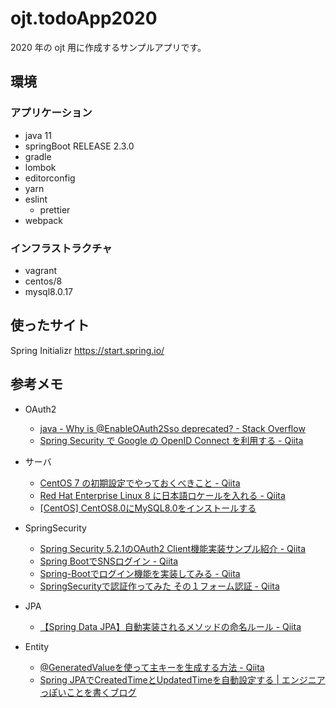 # ojt.todoApp2020

2020 年の ojt 用に作成するサンプルアプリです。

## 環境

### アプリケーション

- java 11
- springBoot RELEASE 2.3.0
- gradle
- lombok
- editorconfig
- yarn
- eslint
  - prettier
- webpack

### インフラストラクチャ

- vagrant
- centos/8
- mysql8.0.17

## 使ったサイト

Spring Initializr
https://start.spring.io/

## 参考メモ

- OAuth2
  - [java - Why is @EnableOAuth2Sso deprecated? - Stack Overflow](https://stackoverflow.com/questions/60742617/why-is-enableoauth2sso-deprecated)
  - [Spring Security で Google の OpenID Connect を利用する - Qiita](https://qiita.com/d-yosh/items/148f9a3249c06dbfae10)

- サーバ
  - [CentOS 7 の初期設定でやっておくべきこと - Qiita](https://qiita.com/bezeklik/items/0622fbaf7d33dd95d005)
  - [Red Hat Enterprise Linux 8 に日本語ロケールを入れる - Qiita](https://qiita.com/michi_h/items/ebf5edd58bbe238ad913)
  - [\[CentOS\] CentOS8.0にMySQL8.0をインストールする](https://vertys.net/centos8-mysql8-install/)
- SpringSecurity
  - [Spring Security 5.2.1のOAuth2 Client機能実装サンプル紹介 - Qiita](https://qiita.com/yushi_koga/items/da707686d2051fd5ece4)
  - [Spring BootでSNSログイン - Qiita](https://qiita.com/nobi_tum/items/6bf594501b4a722b28ad)
  - [Spring-Bootでログイン機能を実装してみる - Qiita](https://qiita.com/a-pompom/items/80b3f4bb6414e8678829#configure%E3%83%A1%E3%82%BD%E3%83%83%E3%83%89authenticationmanagerbuilder)
  - [SpringSecurityで認証作ってみた その１フォーム認証 - Qiita](https://qiita.com/shibafu/items/18609b4100994a62dc71)
- JPA
  - [【Spring Data JPA】自動実装されるメソッドの命名ルール - Qiita](https://qiita.com/shindo_ryo/items/af7d12be264c2cc4b252)
- Entity
  - [@GeneratedValueを使って主キーを生成する方法 - Qiita](https://qiita.com/KevinFQ/items/a6d92ec7b32911e50ffe)
  - [Spring JPAでCreatedTimeとUpdatedTimeを自動設定する | エンジニアっぽいことを書くブログ](https://ishiis.net/2017/09/08/spring-jpa-auto-generate-data/)
